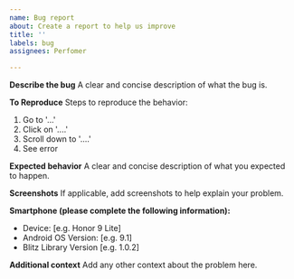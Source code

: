 ```yaml
---
name: Bug report
about: Create a report to help us improve
title: ''
labels: bug
assignees: Perfomer

---
```


**Describe the bug**
A clear and concise description of what the bug is.

**To Reproduce**
Steps to reproduce the behavior:
1. Go to '...'
2. Click on '....'
3. Scroll down to '....'
4. See error

**Expected behavior**
A clear and concise description of what you expected to happen.

**Screenshots**
If applicable, add screenshots to help explain your problem.

**Smartphone (please complete the following information):**
 - Device: [e.g. Honor 9 Lite]
 - Android OS Version: [e.g. 9.1]
 - Blitz Library Version [e.g. 1.0.2]

**Additional context**
Add any other context about the problem here.

